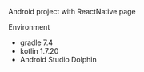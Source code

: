 Android project with ReactNative page

Environment
- gradle 7.4
- kotlin 1.7.20
- Android Studio Dolphin

